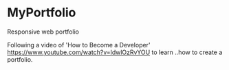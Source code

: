 # MyPortfolio
Responsive web portfolio 

Following a video of 'How to Become a Developer' https://www.youtube.com/watch?v=ldwlOzRvYOU
to learn ..how to create a portfolio.
